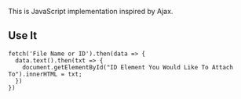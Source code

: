 This is JavaScript implementation inspired by Ajax.

<h2>Use It</h2>

```
fetch('File Name or ID').then(data => {
  data.text().then(txt => {
    document.getElementById("ID Element You Would Like To Attach To").innerHTML = txt;
  })
})
```
